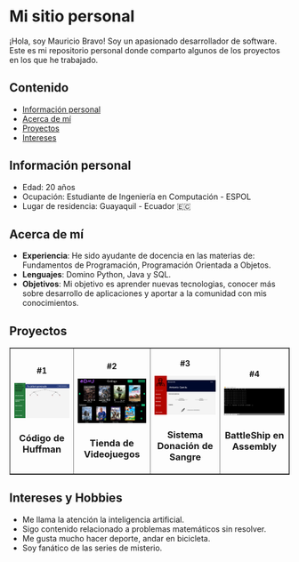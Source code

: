 # Mi sitio personal
¡Hola, soy Mauricio Bravo! Soy un apasionado desarrollador de software. Este es mi repositorio personal donde comparto algunos de los proyectos en los que he trabajado.

## Contenido
* [Información personal](#información-personal)
* [Acerca de mí](#acerca-de-mí)
* [Proyectos](#proyectos)
* [Intereses](#intereses)

## Información personal
* Edad: 20 años
* Ocupación: Estudiante de Ingeniería en Computación - ESPOL
* Lugar de residencia: Guayaquil - Ecuador 🇪🇨

## Acerca de mí
- **Experiencia**: He sido ayudante de docencia en las materias de: Fundamentos de Programación, Programación Orientada a Objetos.
- **Lenguajes**: Domino Python, Java y SQL.
- **Objetivos**: Mi objetivo es aprender nuevas tecnologias, conocer más sobre desarrollo de aplicaciones y aportar a la comunidad con mis conocimientos.

## Proyectos
<table border='1' align="center">
  <tr>
    <th>
      <article>
        <p>#1</p>
        <img src="img/img1.png" width ="200px">
        <h3>Código de Huffman</h3>
      </article>
    </th>
    <th>
      <article>
        <p>#2</p>
        <img src="img/img2.png" width ="200px">
        <h3>Tienda de Videojuegos</h3>
      </article>
    </th>
    <th>
      <article>
        <p>#3</p>
        <img src="img/img3.png" width ="200px">
        <h3>Sistema Donación de Sangre</h3>
      </article>
    </th>
    <th>
      <article>
        <p>#4</p>
        <img src="img/img4.png" width ="200px">
        <h3>BattleShip en Assembly</h3>
      </article>
    </th>
  </tr>
</table>

## Intereses y Hobbies
* Me llama la atención la inteligencia artificial.
* Sigo contenido relacionado a problemas matemáticos sin resolver.
* Me gusta mucho hacer deporte, andar en bicicleta.
* Soy fanático de las series de misterio.

<!--
**mbravop/mbravop** is a ✨ _special_ ✨ repository because its `README.md` (this file) appears on your GitHub profile.

Here are some ideas to get you started:

- 🔭 I’m currently working on ...
- 🌱 I’m currently learning ...
- 👯 I’m looking to collaborate on ...
- 🤔 I’m looking for help with ...
- 💬 Ask me about ...
- 📫 How to reach me: ...
- 😄 Pronouns: ...
- ⚡ Fun fact: ...
-->
